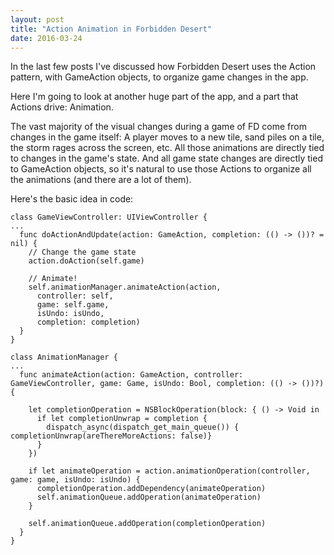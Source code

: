 ```yaml
---
layout: post
title: "Action Animation in Forbidden Desert"
date: 2016-03-24
---
```


In the last few posts I've discussed how Forbidden Desert uses the Action pattern, with GameAction objects, to organize game changes in the app.

Here I'm going to look at another huge part of the app, and a part that Actions drive: Animation.

The vast majority of the visual changes during a game of FD come from changes in the game itself: A player moves to a new tile, sand piles on a tile, the storm rages across the screen, etc. All those animations are directly tied to changes in the game's state. And all game state changes are directly tied to GameAction objects, so it's natural to use those Actions to organize all the animations (and there are a lot of them).

Here's the basic idea in code:

```
class GameViewController: UIViewController {
...
  func doActionAndUpdate(action: GameAction, completion: (() -> ())? = nil) {
    // Change the game state
    action.doAction(self.game) 
    
    // Animate!
    self.animationManager.animateAction(action,
      controller: self,
      game: self.game,
      isUndo: isUndo,
      completion: completion)
  }
}

class AnimationManager {
...
  func animateAction(action: GameAction, controller: GameViewController, game: Game, isUndo: Bool, completion: (() -> ())?) {
    
    let completionOperation = NSBlockOperation(block: { () -> Void in
      if let completionUnwrap = completion {
        dispatch_async(dispatch_get_main_queue()) { completionUnwrap(areThereMoreActions: false)}
      }
    })
    
    if let animateOperation = action.animationOperation(controller, game: game, isUndo: isUndo) {
      completionOperation.addDependency(animateOperation)
      self.animationQueue.addOperation(animateOperation)
    }
    
    self.animationQueue.addOperation(completionOperation)
  }
}
```
